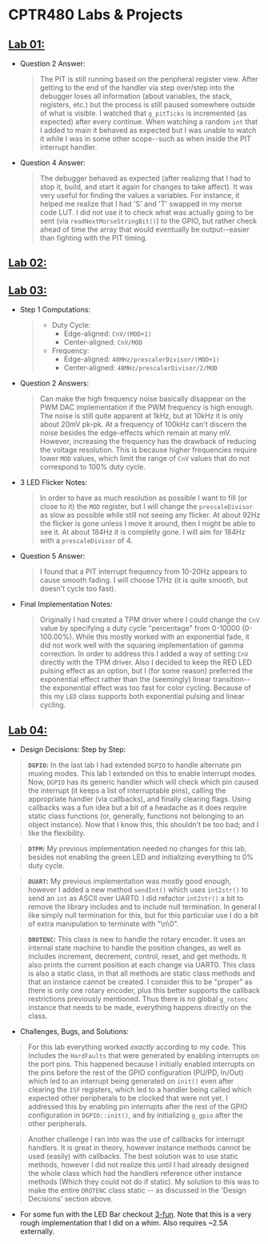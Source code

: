 # CPTR480 Labs & Projects

## [Lab 01:](https://gitlab.cs.wallawalla.edu/janset/student480/-/tree/Lab01?ref_type=tags)
 - Question 2 Answer:
   > The PIT is still running based on the peripheral register view. After getting to the end of the handler via step over/step into the debugger loses all information (about variables, the stack, registers, etc.) but the process is still paused somewhere outside of what is visible. I watched that ```g_pitTicks``` is incremented (as expected) after every continue. When watching a random ```int``` that I added to main it behaved as expected but I was unable to watch it while I was in some other scope--such as when inside the PIT interrupt handler.
 - Question 4 Answer:
   > The debugger behaved as expected (after realizing that I had to stop it, build, and start it again for changes to take affect). It was very useful for finding the values a variables. For instance, it helped me realize that I had 'S' and 'T' swapped in my morse code LUT. I did not use it to check what was actually going to be sent (via ```readNextMorseStringBit()```) to the GPIO, but rather check ahead of time the array that would eventually be output--easier than fighting with the PIT timing.

## [Lab 02:](https://gitlab.cs.wallawalla.edu/janset/student480/-/tree/Lab02?ref_type=tags)

## [Lab 03:](https://gitlab.cs.wallawalla.edu/janset/student480/-/tree/Lab03?ref_type=tags)
 - Step 1 Computations:
   > - Duty Cycle:
   >   - Edge-aligned: ```CnV/(MOD+1)```
   >   - Center-aligned: ```CnV/MOD```
   > - Frequency:
   >   - Edge-aligned: ```48MHz/prescalerDivisor/(MOD+1)```
   >   - Center-aligned: ```48MHz/prescalerDivisor/2/MOD```
 - Question 2 Answers:
   > Can make the high frequency noise basically disappear on the PWM DAC implementation if the PWM frequency is high enough. The noise is still quite apparent at 1kHz, but at 10kHz it is only about 20mV pk-pk. At a frequency of 100kHz can't discern the noise besides the edge-effects which remain at many mV. However, increasing the frequency has the drawback of reducing the voltage resolution. This is because higher frequencies require lower ```MOD``` values, which limit the range of ```CnV``` values that do not correspond to 100% duty cycle.
 - 3 LED Flicker Notes:
   > In order to have as much resolution as possible I want to fill (or close to it) the ```MOD``` register, but I will change the ```prescaleDivisor``` as slow as possible while still not seeing any flicker. At about 92Hz the flicker is gone unless I move it around, then I might be able to see it. At about 184Hz it is completly gone. I will aim for 184Hz with a ```prescaleDivisor``` of 4.
 - Question 5 Answer:
   > I found that a PIT interrupt frequency from 10-20Hz appears to cause smooth fading. I will choose 17Hz (it is quite smooth, but doesn't cycle too fast).
 - Final Implementation Notes:
   > Originally I had created a TPM driver where I could change the ```CnV``` value by specifying a duty cycle "percentage" from 0-10000 (0-100.00%). While this mostly worked with an exponential fade, it did not work well with the squaring implementation of gamma correction. In order to address this I added a way of setting ```CnV``` directly with the TPM driver. Also I decided to keep the RED LED pulsing effect as an option, but I (for some reason) preferred the exponential effect rather than the (seemingly) linear transition--the exponential effect was too fast for color cycling. Because of this my ```LED``` class supports both exponential pulsing and linear cycling.

## [Lab 04:](https://gitlab.cs.wallawalla.edu/janset/student480/-/tree/Lab04?ref_type=tags)
  - Design Decisions: Step by Step:
   > **```DGPIO```:** In the last lab I had extended ```DGPIO``` to handle alternate pin muxing modes. This lab I extended on this to enable interrupt modes. Now, ```DGPIO``` has its generic handler which will check which pin caused the interrupt (it keeps a list of interruptable pins), calling the appropriate handler (via callbacks), and finally clearing flags. Using callbacks was a fun idea but a bit of a headache as it does require static class functions (or, generally, functions not belonging to an object instance). Now that I know this, this shouldn't be too bad; and I like the flexibility.

   > **```DTPM```:** My previous implementation needed no changes for this lab, besides not enabling the green LED and initializing everything to 0% duty cycle.

   > **```DUART```:** My previous implementation was mostly good enough, however I added a new method ```sendInt()``` which uses ```int2str()``` to send an ```int``` as ASCII over UART0. I did refactor ```int2str()``` a bit to remove the library includes and to include null termination. In general I like simply null termination for this, but for this particular use I do a bit of extra manipulation to terminate with "\n\0".

   > **```DROTENC```:** This class is new to handle the rotary encoder. It uses an internal state machine to handle the position changes, as well as includes increment, decrement, control, reset, and get methods. It also prints the current position at each change via UART0. This class is also a static class, in that all methods are static class methods and that an instance cannot be created. I consider this to be "proper" as there is only one rotary encoder, plus this better supports the callback restrictions previously mentioned. Thus there is no global ```g_rotenc``` instance that needs to be made, everything happens directly on the class.

  - Challenges, Bugs, and Solutions:
   > For this lab everything worked *exactly* according to my code. This includes the ```HardFaults``` that were generated by enabling interrupts on the port pins. This happened because I initially enabled interrupts on the pins before the rest of the GPIO configuration (PU/PD, In/Out) which led to an interrupt being generated on ```init()``` even after clearing the ```ISF``` registers, which led to a handler being called which expected other peripherals to be clocked that were not yet. I addressed this by enabling pin interrupts after the rest of the GPIO configuration in ```DGPIO::init()```, and by initializing ```g_gpio``` after the other peripherals.

   > Another challenge I ran into was the use of callbacks for interrupt handlers. It is great in theory, however instance methods cannot be used (easily) with callbacks. The best solution was to use static methods, however I did not realize this until I had already designed the whole class which had the handlers reference other instance methods (Which they could not do if static). My solution to this was to make the entire ```DROTENC``` class static -- as discussed in the 'Design Decisions' section above.

  - For some fun with the LED Bar checkout [3-fun](https://gitlab.cs.wallawalla.edu/janset/student480/-/tree/3-fun?ref_type=heads). Note that this is a very rough implementation that I did on a whim. Also requires ~2.5A externally.